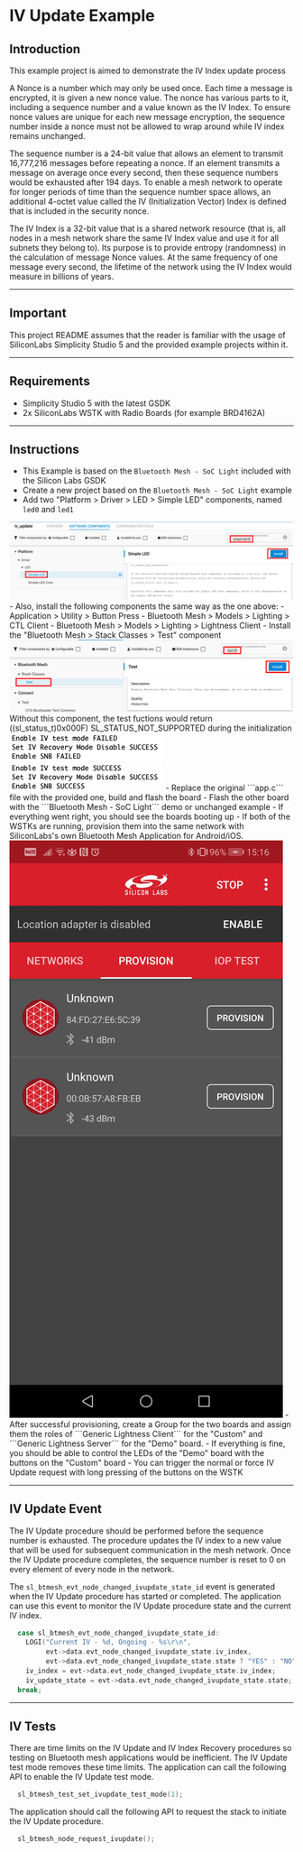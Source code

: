 # IV Update Example

## Introduction

This example project is aimed to demonstrate the IV Index update process

A Nonce is a number which may only be used once. Each time a message is encrypted, it is given a new nonce value. The nonce has
various parts to it, including a sequence number and a value known as the IV Index. To ensure nonce values are unique for each new
message encryption, the sequence number inside a nonce must not be allowed to wrap around while IV index remains unchanged.

The sequence number is a 24-bit value that allows an element to transmit 16,777,216 messages before repeating a nonce. If an element transmits a message on average once every second, then these sequence numbers would be exhausted after 194 days. To enable a mesh network to operate for longer periods of time than the sequence number space allows, an additional 4-octet value called the
IV (Initialization Vector) Index is defined that is included in the security nonce.

The IV Index is a 32-bit value that is a shared network resource (that is, all nodes in a mesh network share the same IV Index value and
use it for all subnets they belong to). Its purpose is to provide entropy (randomness) in the calculation of message Nonce values. At the
same frequency of one message every second, the lifetime of the network using the IV Index would measure in billions of years.

---

## Important

This project README assumes that the reader is familiar with the usage of SiliconLabs Simplicity Studio 5 and the provided example projects within it.

---

## Requirements

  - Simplicity Studio 5 with the latest GSDK
  - 2x SiliconLabs WSTK with Radio Boards (for example BRD4162A)

---

## Instructions

  - This Example is based on the ```Bluetooth Mesh - SoC Light``` included with the Silicon Labs GSDK
  - Create a new project based on the ```Bluetooth Mesh - SoC Light``` example
  - Add two "Platform > Driver > LED > Simple LED" components, named ```led0``` and ```led1```
  <img src="images/bluetooth_mesh_simple_led.png"> 
  - Also, install the following components the same way as the one above:
    - Application > Utility > Button Press
    - Bluetooth Mesh > Models > Lighting > CTL Client
    - Bluetooth Mesh > Models > Lighting > Lightness Client
  - Install the "Bluetooth Mesh > Stack Classes > Test" component
  <img src="images/bluetooth_mesh_test_component.png">
  Without this component, the test fuctions would return ((sl_status_t)0x000F) SL_STATUS_NOT_SUPPORTED during the initialization
  <img src="images/bluetooth_mesh_test_missing.png">
  <img src="images/bluetooth_mesh_test_installed.png">
  - Replace the original ```app.c``` file with the provided one, build and flash the board
  - Flash the other board with the ```Bluetooth Mesh - SoC Light``` demo or unchanged example
  - If everything went right, you should see the boards booting up 
  - If both of the WSTKs are running, provision them into the same network with SiliconLabs's own Bluetooth Mesh Application for Android/iOS.
<img src="images/bluetooth_mesh_provision.jpg">
  - After successful provisioning, create a Group for the two boards and assign them the roles of ```Generic Lightness Client``` for the "Custom" and ```Generic Lightness Server``` for the "Demo" board.
  - If everything is fine, you should be able to control the LEDs of the "Demo" board with the buttons on the "Custom" board
  - You can trigger the normal or force IV Update request with long pressing of the buttons on the WSTK

---

## IV Update Event

The IV Update procedure should be performed before the sequence number is exhausted. The procedure updates the IV index to a
new value that will be used for subsequent communication in the mesh network. Once the IV Update procedure completes, the sequence number is reset to 0 on every element of every node in the network.

The ```sl_btmesh_evt_node_changed_ivupdate_state_id``` event is generated when the IV Update procedure has started
or completed. The application can use this event to monitor the IV Update procedure state and the current IV index.

```c
  case sl_btmesh_evt_node_changed_ivupdate_state_id:
    LOGI("Current IV - %d, Ongoing - %s\r\n",
         evt->data.evt_node_changed_ivupdate_state.iv_index,
         evt->data.evt_node_changed_ivupdate_state.state ? "YES" : "NO");
    iv_index = evt->data.evt_node_changed_ivupdate_state.iv_index;
    iv_update_state = evt->data.evt_node_changed_ivupdate_state.state;
  break;
```

---

## IV Tests

There are time limits on the IV Update and IV Index Recovery procedures so testing on Bluetooth mesh applications would be inefficient. The IV Update test mode removes these time limits. The application can call the following API to enable the IV Update test mode.

```c
  sl_btmesh_test_set_ivupdate_test_mode(1);
```

The application should call the following API to request the stack to initiate the IV Update procedure.

```c
  sl_btmesh_node_request_ivupdate();
```